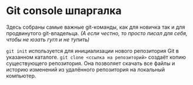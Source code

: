 # Git console шпаргалка

Здесь собраны самые важные git-команды, как для новичка так и для продвинутого git-владельца. 
_(А если честно, то просто писал для себя, чтобы не юзать гугл и не тупить)_


`git init` используется для инициализации нового репозитория Git в указанном каталоге.
`git clone <ссылка на репозиторий>` создаёт копию существующего репозитория. Она позволяет скачать все файлы и историю изменений из удалённого репозитория на локальный компьютер.